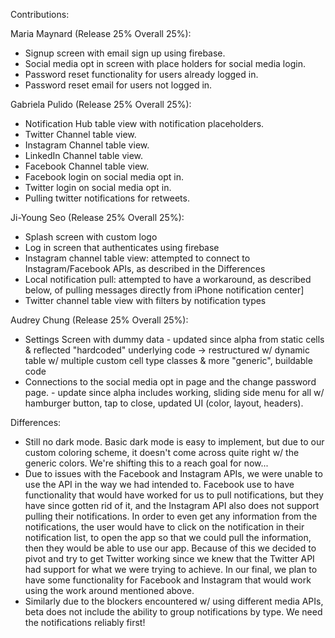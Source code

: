 Contributions:

Maria Maynard (Release 25% Overall 25%):
- Signup screen with email sign up using firebase.
- Social media opt in screen with place holders for social media login.
- Password reset functionality for users already logged in.
- Password reset email for users not logged in.

Gabriela Pulido (Release 25% Overall 25%):
- Notification Hub table view with notification placeholders.
- Twitter Channel table view.
- Instagram Channel table view.
- LinkedIn Channel table view.
- Facebook Channel table view.
- Facebook login on social media opt in.
- Twitter login on social media opt in.
- Pulling twitter notifications for retweets.

Ji-Young Seo (Release 25% Overall 25%):
- Splash screen with custom logo
- Log in screen that authenticates using firebase
- Instagram channel table view: attempted to connect to Instagram/Facebook APIs, as described in the Differences
- Local notification pull: attempted to have a workaround, as described below, of pulling messages directly from iPhone notification center]
- Twitter channel table view with filters by notification types

Audrey Chung  (Release 25% Overall 25%):
- Settings Screen with dummy data
        - updated since alpha from static cells & reflected "hardcoded" underlying code -> restructured w/ dynamic table w/ multiple custom cell type classes & more "generic", buildable code
- Connections to the social media opt in page and the change password page.
        - update since alpha includes working, sliding side menu for all w/ hamburger button, tap to close, updated UI (color, layout, headers).


Differences:
- Still no dark mode. Basic dark mode is easy to implement, but due to our custom coloring scheme, it doesn't come across quite right w/ the generic colors. We're shifting this to a reach goal for now...
- Due to issues with the Facebook and Instagram APIs, we were unable to use the API in the way we had intended to. Facebook use to have functionality that would have worked for us to pull notifications, but they have since gotten rid of it, and the Instagram API also does not support pulling their notifications. In order to even get any information from the notifications, the user would have to click on the notification in their notification list, to open the app so that we could pull the information, then they would be able to use our app. Because of this we decided to pivot and try to get Twitter working since we knew that the Twitter API had support for what we were trying to achieve. In our final, we plan to have some functionality for Facebook and Instagram that would work using the work around mentioned above.
- Similarly due to the blockers encountered w/ using different media APIs, beta does not include the ability to group notifications by type. We need the notifications reliably first!
